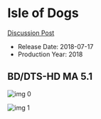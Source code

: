 # Isle of Dogs

[Discussion Post](https://www.avsforum.com/threads/bass-eq-for-filtered-movies.2995212/post-58049664)

* Release Date: 2018-07-17
* Production Year: 2018

## BD/DTS-HD MA 5.1

![img 0](https://i.imgur.com/7mbguhx.jpg)

![img 1](https://i.imgur.com/WgwMUpy.png)

